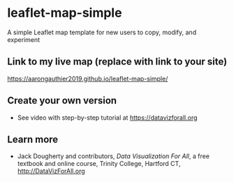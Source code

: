 # leaflet-map-simple
A simple Leaflet map template for new users to copy, modify, and experiment

## Link to my live map (replace with link to your site)

https://aarongauthier2019.github.io/leaflet-map-simple/

## Create your own version
- See video with step-by-step tutorial at https://datavizforall.org

## Learn more
- Jack Dougherty and contributors, *Data Visualization For All*, a free textbook and online course, Trinity College, Hartford CT, http://DataVizForAll.org
